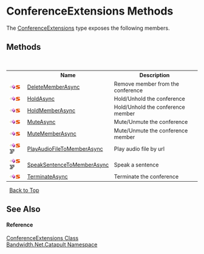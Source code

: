 ﻿# ConferenceExtensions Methods
 

The <a href ="T_Bandwidth_Net_Catapult_ConferenceExtensions.md">ConferenceExtensions</a> type exposes the following members.


## Methods
&nbsp;<table><tr><th></th><th>Name</th><th>Description</th></tr><tr><td>![Public method](media/pubmethod.gif "Public method")![Static member](media/static.gif "Static member")</td><td><a href ="M_Bandwidth_Net_Catapult_ConferenceExtensions_DeleteMemberAsync.md">DeleteMemberAsync</a></td><td>
Remove member from the conference</td></tr><tr><td>![Public method](media/pubmethod.gif "Public method")![Static member](media/static.gif "Static member")</td><td><a href ="M_Bandwidth_Net_Catapult_ConferenceExtensions_HoldAsync.md">HoldAsync</a></td><td>
Hold/Unhold the conference</td></tr><tr><td>![Public method](media/pubmethod.gif "Public method")![Static member](media/static.gif "Static member")</td><td><a href ="M_Bandwidth_Net_Catapult_ConferenceExtensions_HoldMemberAsync.md">HoldMemberAsync</a></td><td>
Hold/Unhold the conference member</td></tr><tr><td>![Public method](media/pubmethod.gif "Public method")![Static member](media/static.gif "Static member")</td><td><a href ="M_Bandwidth_Net_Catapult_ConferenceExtensions_MuteAsync.md">MuteAsync</a></td><td>
Mute/Unmute the conference</td></tr><tr><td>![Public method](media/pubmethod.gif "Public method")![Static member](media/static.gif "Static member")</td><td><a href ="M_Bandwidth_Net_Catapult_ConferenceExtensions_MuteMemberAsync.md">MuteMemberAsync</a></td><td>
Mute/Unmute the conference member</td></tr><tr><td>![Public method](media/pubmethod.gif "Public method")![Static member](media/static.gif "Static member")![Code example](media/CodeExample.png "Code example")</td><td><a href ="M_Bandwidth_Net_Catapult_ConferenceExtensions_PlayAudioFileToMemberAsync.md">PlayAudioFileToMemberAsync</a></td><td>
Play audio file by url</td></tr><tr><td>![Public method](media/pubmethod.gif "Public method")![Static member](media/static.gif "Static member")![Code example](media/CodeExample.png "Code example")</td><td><a href ="M_Bandwidth_Net_Catapult_ConferenceExtensions_SpeakSentenceToMemberAsync.md">SpeakSentenceToMemberAsync</a></td><td>
Speak a sentence</td></tr><tr><td>![Public method](media/pubmethod.gif "Public method")![Static member](media/static.gif "Static member")</td><td><a href ="M_Bandwidth_Net_Catapult_ConferenceExtensions_TerminateAsync.md">TerminateAsync</a></td><td>
Terminate the conference</td></tr></table>&nbsp;
<a href="#conferenceextensions-methods">Back to Top</a>

## See Also


#### Reference
<a href ="T_Bandwidth_Net_Catapult_ConferenceExtensions.md">ConferenceExtensions Class</a><br /><a href ="N_Bandwidth_Net_Catapult.md">Bandwidth.Net.Catapult Namespace</a><br />